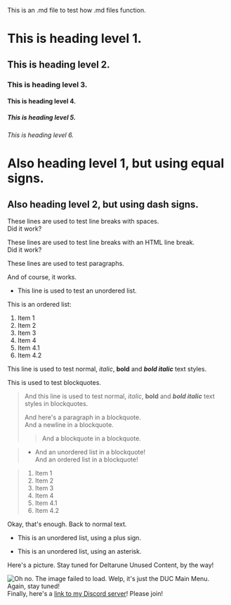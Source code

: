 This is an .md file to test how .md files function.

# This is heading level 1.

## This is heading level 2.

### This is heading level 3.

#### This is heading level 4.

##### This is heading level 5.

###### This is heading level 6.

Also heading level 1, but using equal signs.
===============

Also heading level 2, but using dash signs.
---------------

These lines are used to test line breaks with spaces.  
Did it work?

These lines are used to test line breaks with an HTML line break.<br>
Did it work?

These lines are used to test paragraphs.

And of course, it works.

- This line is used to test an unordered list.

This is an ordered list:

1. Item 1
3. Item 2
3. Item 3
7. Item 4
  6. Item 4.1
  9. Item 4.2

This line is used to test normal, *italic*, **bold** and ***bold italic*** text styles.

This is used to test blockquotes.
> And this line is used to test normal, *italic*, **bold** and ***bold italic*** text styles in blockquotes.
>
> And here's a paragraph in a blockquote.  
> And a newline in a blockquote.  
>> And a blockquote in a blockquote.  

>- And an unordered list in a blockquote!  
> And an ordered list in a blockquote!  

> 1. Item 1
> 3. Item 2
> 3. Item 3
> 7. Item 4
>   6. Item 4.1
>   9. Item 4.2

Okay, that's enough. Back to normal text.

+ This is an unordered list, using a plus sign.
* This is an unordered list, using an asterisk.

Here's a picture. Stay tuned for Deltarune Unused Content, by the way!

![Oh no. The image failed to load. Welp, it's just the DUC Main Menu. Again, stay tuned!](https://media.discordapp.net/attachments/885798046460411925/913079524172922970/duc-beta.png?width=1164&height=655)
Finally, here's a [link to my Discord server](https://discord.gg/t9rVJkTWMm)! Please join!
